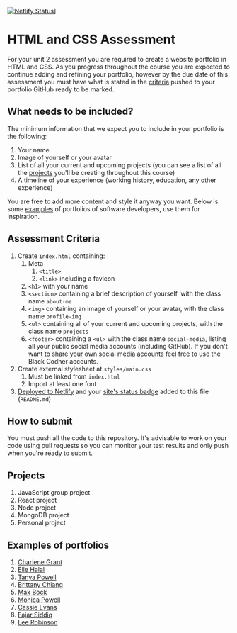 [![Netlify Status](https://api.netlify.com/api/v1/badges/d77619f1-312c-4d92-b0dc-8d4d66b5c2b8/deploy-status)](https://app.netlify.com/sites/aboutana/deploys)]

# HTML and CSS Assessment

For your unit 2 assessment you are required to create a website portfolio in HTML and CSS. As you progress throughout the course you are expected to continue adding and refining your portfolio, however by the due date of this assessment you must have what is stated in the [criteria](#assessment-criteria) pushed to your portfolio GitHub ready to be marked.

## What needs to be included?

The minimum information that we expect you to include in your portfolio is the following:

1. Your name
1. Image of yourself or your avatar
1. List of all your current and upcoming projects (you can see a list of all the [projects](#projects) you'll be creating throughout this course)
1. A timeline of your experience (working history, education, any other experience)

You are free to add more content and style it anyway you want. Below is some [examples](#examples-of-portfolios) of portfolios of software developers, use them for inspiration.

## Assessment Criteria

<!-- Flesh this out some more -->
1. Create `index.html` containing:
    1. Meta
        1. `<title>`
        1. `<link>` including a favicon
    1. `<h1>` with your name
    1. `<section>` containing a brief description of yourself, with the class name `about-me`
    1. `<img>` containing an image of yourself or your avatar, with the class name `profile-img`
    1. `<ul>` containing all of your current and upcoming projects, with the class name `projects`
    1. `<footer>` containing a `<ul>` with the class name `social-media`, listing all your public social media accounts (including GitHub). If you don't want to share your own social media accounts feel free to use the Black Codher accounts.
2. Create external stylesheet at `styles/main.css`
    1. Must be linked from `index.html`
    2. Import at least one font
3. [Deployed to Netlify](https://docs.netlify.com/site-deploys/create-deploys/) and your [site's status badge](https://docs.netlify.com/monitor-sites/status-badges/) added to this file (`README.md`)

## How to submit

You must push all the code to this repository. It's advisable to work on your code using pull requests so you can monitor your test results and only push when you're ready to submit.

## Projects

<!-- Update once names of projects have been finalised -->
1. JavaScript group project
1. React project
1. Node project
1. MongoDB project
1. Personal project

## Examples of portfolios

1. [Charlene Grant](https://charlene-grant.netlify.app)
1. [Elle Halal](http://www.ellehallal.dev/)
1. [Tanya Powell](https://www.tanyapowell.dev)
1. [Brittany Chiang](https://brittanychiang.com)
1. [Max Böck](https://mxb.dev)
1. [Monica Powell](https://aboutmonica.com)
1. [Cassie Evans](https://www.cassie.codes)
1. [Fajar Siddiq](https://fajarsiddiq.com)
1. [Lee Robinson](https://leerob.io)
